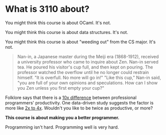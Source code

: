 # What is 3110 about?

You might think this course is about OCaml.  It's not.

You might think this course is about data structures.  It's not.

You might think this course is about "weeding out" from the CS major.  It's not.

> Nan-in, a Japanese master during the Meiji era (1868-1912),
> received a university professor who came to inquire about Zen.
> Nan-in served tea. He poured his visitor's cup full, and then
> kept on pouring. The professor watched the overflow until he
> no longer could restrain himself. "It is overfull. No more will go in!"
> "Like this cup," Nan-in said, "you are full of your own opinions
> and speculations. How can I show you Zen unless you first empty your cup?"

Folklore says that there is a [10x difference][10x] between
professional programmers' productivity.  One data-driven
study suggests the factor is more like [2x to 4x][prechelt99].
Wouldn't you like to be twice as productive, or more?

**This course is about making you a better programmer.**

Programming isn't hard. Programming well is very hard.

[10x]: http://www.construx.com/10x_Software_Development/Productivity_Variations_Among_Software_Developers_and_Teams__The_Origin_of_10x/
[prechelt99]: http://page.mi.fu-berlin.de/prechelt/Biblio/varianceTR.pdf

